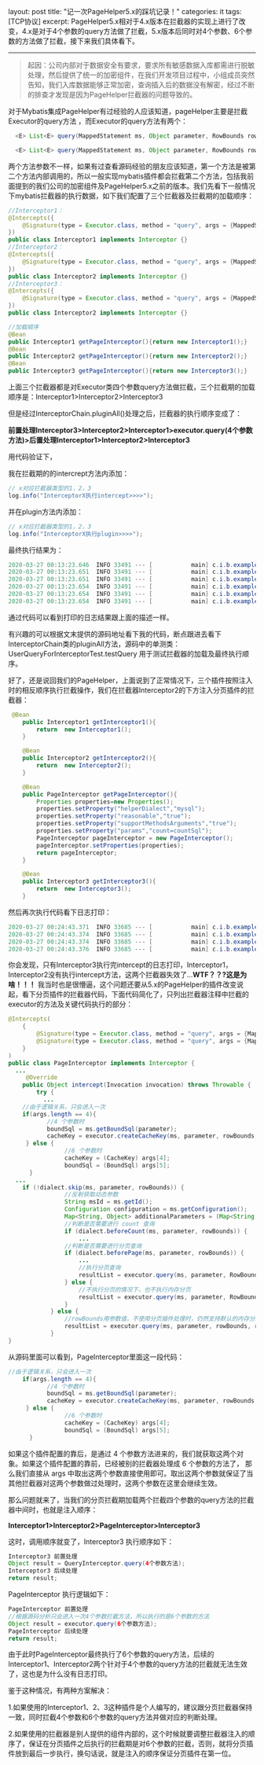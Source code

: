 layout: post
title:  "记一次PageHelper5.x的踩坑记录！"
categories: it
tags: [TCP协议]
excerpt: PageHelper5.x相对于4.x版本在拦截器的实现上进行了改变，4.x是对于4个参数的query方法做了拦截，5.x版本后同时对4个参数、6个参数的方法做了拦截，接下来我们具体看下。

---

> 起因：公司内部对于数据安全有要求，要求所有敏感数据入库都需进行脱敏处理，然后提供了统一的加密组件，在我们开发项目过程中，小组成员突然告知，我们入库数据能够正常加密，查询插入后的数据没有解密，经过不断的排查才发现是因为PageHelper拦截器的问题导致的。

对于Mybatis集成PageHelper有过经验的人应该知道，pageHelper主要是拦截Executor的query方法 ，而Executor的query方法有两个：

```java
  <E> List<E> query(MappedStatement ms, Object parameter, RowBounds rowBounds, ResultHandler resultHandler, CacheKey cacheKey, BoundSql boundSql) throws SQLException;

  <E> List<E> query(MappedStatement ms, Object parameter, RowBounds rowBounds, ResultHandler resultHandler) throws SQLException;
```

两个方法参数不一样，如果有过查看源码经验的朋友应该知道，第一个方法是被第二个方法内部调用的，所以一般实现mybatis插件都会拦截第二个方法，包括我前面提到的我们公司的加密组件及PageHelper5.x之前的版本。我们先看下一般情况下mybatis拦截器的执行数据，如下我们配置了三个拦截器及拦截期的加载顺序：

```java
//Interceptor1：
@Intercepts({
	@Signature(type = Executor.class, method = "query", args = {MappedStatement.class, Object.class, RowBounds.class, ResultHandler.class})
})
public class Interceptor1 implements Interceptor {}
//Interceptor2：
@Intercepts({
	@Signature(type = Executor.class, method = "query", args = {MappedStatement.class, Object.class, RowBounds.class, ResultHandler.class})
})
public class Interceptor2 implements Interceptor {}
//Interceptor3：
@Intercepts({
	@Signature(type = Executor.class, method = "query", args = {MappedStatement.class, Object.class, RowBounds.class, ResultHandler.class})
})
public class Interceptor2 implements Interceptor {}

//加载顺序
@Bean
public Interceptor1 getPageInterceptor(){return new Interceptor1();}
@Bean
public Interceptor2 getPageInterceptor(){return new Interceptor2();}
@Bean
public Interceptor3 getPageInterceptor(){return new Interceptor3();}
```

上面三个拦截器都是对Executor类四个参数query方法做拦截，三个拦截期的加载顺序是：Interceptor1>Interceptor2>Interceptor3

但是经过InterceptorChain.pluginAll()处理之后，拦截器的执行顺序变成了：

**前置处理Interceptor3>Interceptor2>Interceptor1>executor.query(4个参数方法)>后置处理Interceptor1>Interceptor2>Interceptor3**

用代码验证下，

我在拦截期的的intercrept方法内添加：

```java
// x对应拦截器类型的1，2，3
log.info("InterceptorX执行intercept>>>>");
```

并在plugin方法内添加：

```java
// x对应拦截器类型的1，2，3
log.info("InterceptorX执行plugin>>>>");
```

最终执行结果为：

```java
2020-03-27 00:13:23.646  INFO 33491 --- [           main] c.i.b.example.interceptor.Interceptor1   : Interceptor1执行plugin>>>>
2020-03-27 00:13:23.651  INFO 33491 --- [           main] c.i.b.example.interceptor.Interceptor2   : Interceptor2执行plugin>>>>
2020-03-27 00:13:23.651  INFO 33491 --- [           main] c.i.b.example.interceptor.Interceptor3   : Interceptor3执行plugin>>>>
2020-03-27 00:13:23.654  INFO 33491 --- [           main] c.i.b.example.interceptor.Interceptor3   : Interceptor3执行intercept>>>>
2020-03-27 00:13:23.654  INFO 33491 --- [           main] c.i.b.example.interceptor.Interceptor2   : Interceptor2执行intercept>>>>
2020-03-27 00:13:23.654  INFO 33491 --- [           main] c.i.b.example.interceptor.Interceptor1   : Interceptor1执行intercept>>>>

```

通过代码可以看到打印的日志结果跟上面的描述一样。

有兴趣的可以根据文末提供的源码地址看下我的代码，断点跟进去看下InterceptorChain类的pluginAll方法，源码中的单测类：UserQueryForInterceptorTest.testQuery 用于测试拦截器的加载及最终执行顺序。

好了，还是说回我们的PageHelper，上面说到了正常情况下，三个插件按照注入时的相反顺序执行拦截操作，我们在拦截器Interceptor2的下方注入分页插件的拦截器：

```java
 @Bean
    public Interceptor1 getInterceptor1(){
        return  new Interceptor1();
    }

    @Bean
    public Interceptor2 getInterceptor2(){
        return  new Interceptor2();
    }

    @Bean
    public PageInterceptor getPageInterceptor(){
        Properties properties=new Properties();
        properties.setProperty("helperDialect","mysql");
        properties.setProperty("reasonable","true");
        properties.setProperty("supportMethodsArguments","true");
        properties.setProperty("params","count=countSql");
        PageInterceptor pageInterceptor = new PageInterceptor();
        pageInterceptor.setProperties(properties);
        return pageInterceptor;
    }

    @Bean
    public Interceptor3 getInterceptor3(){
        return  new Interceptor3();
    }
```

然后再次执行代码看下日志打印：

```java
2020-03-27 00:24:43.371  INFO 33685 --- [           main] c.i.b.example.interceptor.Interceptor1   : Interceptor1执行plugin>>>>
2020-03-27 00:24:43.374  INFO 33685 --- [           main] c.i.b.example.interceptor.Interceptor2   : Interceptor2执行plugin>>>>
2020-03-27 00:24:43.374  INFO 33685 --- [           main] c.i.b.example.interceptor.Interceptor3   : Interceptor3执行plugin>>>>
2020-03-27 00:24:43.376  INFO 33685 --- [           main] c.i.b.example.interceptor.Interceptor3   : Interceptor3执行intercept>>>>
```

你会发现，只有Interceptor3执行完intercept的日志打印，Interceptor1，Interceptor2没有执行intercept方法，这两个拦截器失效了...**WTF？？?这是为啥！！！** 我当时也是很懵逼，这个问题还要从5.x的PageHelper的插件改变说起，看下分页插件的拦截器代码，下面代码简化了，只列出拦截器注释中拦截的executor的方法及关键代码执行的部分：

```java
@Intercepts(
    {
        @Signature(type = Executor.class, method = "query", args = {MappedStatement.class, Object.class, RowBounds.class, ResultHandler.class}),
        @Signature(type = Executor.class, method = "query", args = {MappedStatement.class, Object.class, RowBounds.class, ResultHandler.class, CacheKey.class, BoundSql.class}),
    }
)
public class PageInterceptor implements Interceptor {
  ...
     @Override
    public Object intercept(Invocation invocation) throws Throwable {
        try {
          ...
    //由于逻辑关系，只会进入一次
    if(args.length == 4){
           //4 个参数时
           boundSql = ms.getBoundSql(parameter);
           cacheKey = executor.createCacheKey(ms, parameter, rowBounds, boundSql);
     } else {
                //6 个参数时
                cacheKey = (CacheKey) args[4];
                boundSql = (BoundSql) args[5];
      }
  ...
    if (!dialect.skip(ms, parameter, rowBounds)) {
                //反射获取动态参数
                String msId = ms.getId();
                Configuration configuration = ms.getConfiguration();
                Map<String, Object> additionalParameters = (Map<String, Object>) additionalParametersField.get(boundSql);
                //判断是否需要进行 count 查询
                if (dialect.beforeCount(ms, parameter, rowBounds)) {
                    ...
                //判断是否需要进行分页查询
                if (dialect.beforePage(ms, parameter, rowBounds)) {
                    ...
                    //执行分页查询
                    resultList = executor.query(ms, parameter, RowBounds.DEFAULT, resultHandler, pageKey, pageBoundSql);
                } else {
                    //不执行分页的情况下，也不执行内存分页
                    resultList = executor.query(ms, parameter, RowBounds.DEFAULT, resultHandler, cacheKey, boundSql);
                }
            } else {
                //rowBounds用参数值，不使用分页插件处理时，仍然支持默认的内存分页
                resultList = executor.query(ms, parameter, rowBounds, resultHandler, cacheKey, boundSql);
            }
}
```



从源码里面可以看到，PageInterceptor里面这一段代码：

```java
//由于逻辑关系，只会进入一次
    if(args.length == 4){
           //4 个参数时
           boundSql = ms.getBoundSql(parameter);
           cacheKey = executor.createCacheKey(ms, parameter, rowBounds, boundSql);
     } else {
                //6 个参数时
                cacheKey = (CacheKey) args[4];
                boundSql = (BoundSql) args[5];
      }
```

如果这个插件配置的靠后，是通过 4 个参数方法进来的，我们就获取这两个对象。如果这个插件配置的靠前，已经被别的拦截器处理成 6 个参数的方法了， 那么我们直接从 args 中取出这两个参数直接使用即可。取出这两个参数就保证了当其他拦截器对这两个参数做过处理时，这两个参数在这里会继续生效。

那么问题就来了，当我们的分页拦截期加载两个拦截四个参数的query方法的拦截器中间时，也就是注入顺序：

**Interceptor1>Interceptor2>PageInterceptor>Interceptor3**

这时，调用顺序就变了，Interceptor3 执行顺序如下：

```java
Interceptor3 前置处理      
Object result = QueryInterceptor.query(4个参数方法);     
Interceptor3 后续处理   
return result;
```

PageInterceptor 执行逻辑如下：

```java
PageInterceptor 前置处理
//根据源码分析只会进入一次4个参数拦截方法，所以执行的是6个参数的方法
Object result = executor.query(6个参数方法);     
PageInterceptor 后续处理   
return result;
```

由于此时PageInterceptor最终执行了6个参数的query方法，后续的Interceptor1、Interceptor2两个针对于4个参数的query方法的拦截就无法生效了，这也是为什么没有日志打印。

鉴于这种情况，有两种方案解决：

1.如果使用的Interceptor1、2、3这种插件是个人编写的，建议跟分页拦截器保持一致，同时拦截4个参数和6个参数的query方法并做对应的判断处理。

2.如果使用的拦截器是别人提供的组件内部的，这个时候就要调整拦截器注入的顺序了，保证在分页插件之后执行的拦截期是对6个参数的拦截，否则，就将分页插件放到最后一步执行，换句话说，就是注入的顺序保证分页插件在第一位。



